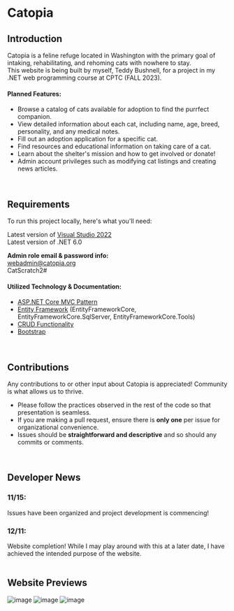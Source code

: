# Catopia
## Introduction
Catopia is a feline refuge located in Washington with the primary goal of intaking, rehabilitating, and rehoming cats with nowhere to stay.   
This website is being built by myself, Teddy Bushnell, for a project in my .NET web programming course at CPTC (FALL 2023).
<br />

#### Planned Features:
* Browse a catalog of cats available for adoption to find the purrfect companion.
* View detailed information about each cat, including name, age, breed, personality, and any medical notes.
* Fill out an adoption application for a specific cat.
* Find resources and educational information on taking care of a cat.
* Learn about the shelter's mission and how to get involved or donate!
* Admin account privileges such as modifying cat listings and creating news articles.
<br />


## Requirements
To run this project locally, here's what you'll need:

Latest version of [Visual Studio 2022](https://visualstudio.microsoft.com/vs/)  
Latest version of .NET 6.0

**Admin role email & password info:**   
webadmin@catopia.org   
CatScratch2#
<br />


#### Utilized Technology & Documentation:
* [ASP.NET Core MVC Pattern](https://dotnet.microsoft.com/en-us/apps/aspnet/mvc)  
* [Entity Framework](https://learn.microsoft.com/en-us/ef/core/) (EntityFrameworkCore, EntityFrameworkCore.SqlServer, EntityFrameworkCore.Tools) 
* [CRUD Functionality](https://learn.microsoft.com/en-us/iis-administration/api/crud)  
* [Bootstrap](https://getbootstrap.com/docs/4.1/getting-started/introduction/)  
<br>


## Contributions
Any contributions to or other input about Catopia is appreciated! Community is what allows us to thrive.

* Please follow the practices observed in the rest of the code so that presentation is seamless.   
* If you are making a pull request, ensure there is **only one** per issue for organizational convenience.  
* Issues should be **straightforward and descriptive** and so should any commits or comments.
<br />


## Developer News
### 11/15:
Issues have been organized and project development is commencing!

### 12/11:
Website completion! While I may play around with this at a later date, I have achieved the intended purpose of the website.
<br />
<br />

## Website Previews
![image](https://github.com/sk8kitty/Catopia/assets/130592845/3dbee5b1-c08f-4d57-a84e-f899cf120444)
![image](https://github.com/sk8kitty/Catopia/assets/130592845/582c8017-63e6-4db3-9112-fbf818be632e)
![image](https://github.com/sk8kitty/Catopia/assets/130592845/44e67a61-793b-44f8-b879-26047ee0a46e)

